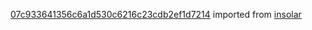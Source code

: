 [07c933641356c6a1d530c6216c23cdb2ef1d7214](https://github.com/insolar/insolar/commit/07c933641356c6a1d530c6216c23cdb2ef1d7214) imported from [insolar](https://github.com/insolar/insolar)
